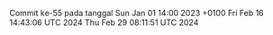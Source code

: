 Commit ke-55 pada tanggal Sun Jan 01 14:00 2023 +0100
Fri Feb 16 14:43:06 UTC 2024
Thu Feb 29 08:11:51 UTC 2024
